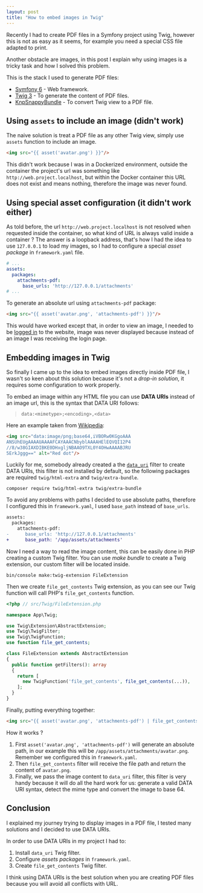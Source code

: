 ```yaml
---
layout: post
title: "How to embed images in Twig"
---
```


Recently I had to create PDF files in a Symfony project using Twig, however this
is not as easy as it seems, for example you need a special CSS file adapted to
print.

Another obstacle are images, in this post I explain why using images is a tricky
task and how I solved this problem.

This is the stack I used to generate PDF files:

- [Symfony 6](https://symfony.com/) - Web framework.
- [Twig 3](https://twig.symfony.com/doc/3.x/) - To generate the content of PDF
  files.
- [KnpSnappyBundle](https://github.com/KnpLabs/KnpSnappyBundle) - To convert
  Twig view to a PDF file.

## Using `assets` to include an image (didn't work)

The naive solution is treat a PDF file as any other Twig view, simply
use `assets` function to include an image.

<!-- {% raw %} -->

```html
<img src="{{ asset('avatar.png') }}"/>
```

<!-- {% endraw %} -->

This didn't work because I was in a Dockerized environment, outside the
container the project's url was something
like `http://web.project.localhost`, but within the Docker container this URL
does not exist and means nothing, therefore the image was never found.

## Using special asset configuration (it didn't work either)

As told before, the url `http://web.project.localhost` is not resolved when
requested inside the container, so what kind of URL is always valid inside a
container ? The answer is a loopback address, that's how I had the idea to
use `127.0.0.1` to load my images, so I had to configure a special _asset
package_ in `framework.yaml` file.

```yaml
# ...
assets:
  packages:
    attachments-pdf:
      base_urls: 'http://127.0.0.1/attachments'
# ...
``` 

To generate an absolute url using `attachments-pdf` package:

<!-- {% raw %} -->

```html
<img src="{{ asset('avatar.png', 'attachments-pdf') }}"/>
```

<!-- {% endraw %} -->

This would have worked except that, in order to view an image, I needed to be
<u>logged in</u> to the website, image was never displayed because instead of
an image I was receiving the login page.

## Embedding images in Twig

So finally I came up to the idea to embed images directly inside PDF file, I
wasn't so keen about this solution because it's not a _drop-in solution_, it
requires some configuration to work properly.

To embed an image within any HTML file you can use **DATA URIs** instead of an
image url, this is the syntax that DATA URI follows:

> `data:<mimetype>;<encoding>,<data>`

Here an example taken
from [Wikipedia](https://en.wikipedia.org/wiki/Data_URI_scheme#HTML):

```HTML
<img src="data:image/png;base64,iVBORw0KGgoAAA
ANSUhEUgAAAAUAAAAFCAYAAACNbyblAAAAHElEQVQI12P4
//8/w38GIAXDIBKE0DHxgljNBAAO9TXL0Y4OHwAAAABJRU
5ErkJggg==" alt="Red dot"/>
```

Luckily for me, somebody already created a
the [`data_uri`](https://twig.symfony.com/doc/3.x/filters/data_uri.html) filter
to create DATA URIs, this filter is not installed by default, so the following
packages are required `twig/html-extra` and `twig/extra-bundle`.

```console
composer require twig/html-extra twig/extra-bundle
```

To avoid any problems with paths I decided to use absolute paths, therefore I
configured this in `framework.yaml`, I used `base_path` instead of `base_urls`.

```diff
assets:
  packages:
    attachments-pdf:
-      base_urls: 'http://127.0.0.1/attachments'
+      base_path: '/app/assets/attachments'
``` 

Now I need a way to read the image content, this can be easily done in PHP
creating a custom Twig filter. You can use _make bundle_ to create a Twig
extension, our custom filter will be located inside.

```console
bin/console make:twig-extension FileExtension
```

Then we create `file_get_contents` Twig extension, as you can see our Twig
function will call PHP's `file_get_contents` function.

```php
<?php // src/Twig/FileExtension.php

namespace App\Twig;

use Twig\Extension\AbstractExtension;
use Twig\TwigFilter;
use Twig\TwigFunction;
use function file_get_contents;

class FileExtension extends AbstractExtension
{
  public function getFilters(): array
  {
    return [
      new TwigFunction('file_get_contents', file_get_contents(...)),
    ];
  }
}
```

Finally, putting everything together:

<!-- {% raw %} -->

```html
<img src="{{ asset('avatar.png', 'attachments-pdf') | file_get_contents | data_uri }}"/>
```

<!-- {% endraw %} -->

How it works ?

1. First `asset('avatar.png', 'attachments-pdf')` will generate an absolute
   path, in our example this will be `/app/assets/attachments/avatar.png`.
   Remember we configured this in `framework.yaml`.
2. Then `file_get_contents` filter will receive the file path and return the
   content of `avatar.png`.
3. Finally, we pass the image content to `data_uri` filter, this filter is very
   handy because it will do all the hard work for us: generate a valid DATA URI
   syntax, detect the mime type and convert the image to base 64.

## Conclusion

I explained my journey trying to display images in a PDF file, I tested many
solutions and I decided to use DATA URIs.

In order to use DATA URIs in my project I had to:

1. Install `data_uri` Twig filter.
2. Configure _assets packages_ in `framework.yaml`.
3. Create `file_get_contents` Twig filter.

I think using DATA URIs is the best solution when you are creating PDF files
because you will avoid all conflicts with URL.
